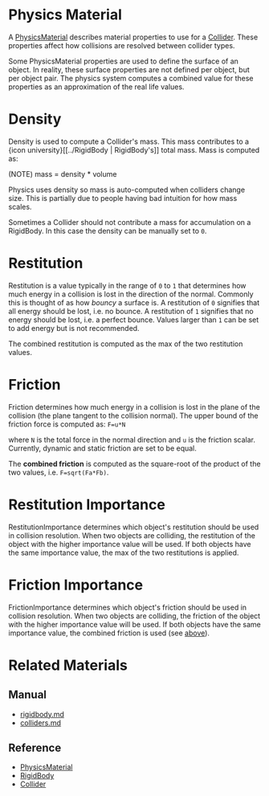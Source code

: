 # Physics Material

A [PhysicsMaterial](https://plasmaengine.github.io/PlasmaDocs/Plasma1/C++/code_reference/class_reference/physicsmaterial.md) describes material properties to use for a [Collider](https://plasmaengine.github.io/PlasmaDocs/Plasma1/Editor/physics/colliders.md). These properties affect how collisions are resolved between collider types.

Some PhysicsMaterial properties are used to define the surface of an object. In reality, these surface properties are not defined per object, but per object pair. The physics system computes a combined value for these properties as an approximation of the real life values.

# Density

Density  is used to compute a Collider's mass. This mass contributes to a {icon university}[[../RigidBody | RigidBody's]] total mass. Mass is computed as:

(NOTE) mass = density * volume

Physics uses density so mass is auto-computed when colliders change size. This is partially due to people having bad intuition for how mass scales.

Sometimes a Collider should not contribute a mass for accumulation on a RigidBody. In this case the density can be manually set to `0`.

# Restitution

Restitution  is a value typically in the range of `0` to `1` that determines how much energy in a collision is lost in the direction of the normal. Commonly this is thought of as how *bouncy* a surface is. A restitution of `0` signifies that all energy should be lost, i.e. no bounce. A restitution of `1` signifies that no energy should be lost, i.e. a perfect bounce. Values larger than `1` can be set to add energy but is not recommended.

The combined restitution is computed as the max of the two restitution values.

# Friction

Friction  determines how much energy in a collision is lost in the plane of the collision (the plane tangent to the collision normal). The upper bound of the friction force is computed as: `F=u*N`

where `N` is the total force in the normal direction and `u` is the friction scalar. Currently, dynamic and static friction are set to be equal.

The **combined friction** is computed as the square-root of the product of the two values, i.e. `F=sqrt(Fa*Fb)`.


# Restitution Importance

RestitutionImportance  determines which object's restitution should be used in collision resolution. When two objects are colliding, the restitution of the object with the higher importance value will be used. If both objects have the same importance value, the max of the two restitutions is applied.

# Friction Importance

FrictionImportance  determines which object's friction should be used in collision resolution. When two objects are colliding, the friction of the object with the higher importance value will be used. If both objects have the same importance value, the combined friction is used (see [above](https://plasmaengine.github.io/PlasmaDocs/Plasma1/Editor/physics/physicsmaterial/.md#friction)).

# Related Materials
## Manual
- [rigidbody.md](https://plasmaengine.github.io/PlasmaDocs/Plasma1/Editor/physics/rigidbody.md)
- [colliders.md](https://plasmaengine.github.io/PlasmaDocs/Plasma1/Editor/physics/colliders.md)

## Reference
- [PhysicsMaterial](https://plasmaengine.github.io/PlasmaDocs/Plasma1/C++/code_reference/class_reference/physicsmaterial.md)
- [RigidBody](https://plasmaengine.github.io/PlasmaDocs/Plasma1/C++/code_reference/class_reference/rigidbody.md)
- [Collider](https://plasmaengine.github.io/PlasmaDocs/Plasma1/C++/code_reference/class_reference/collider.md)
 

 